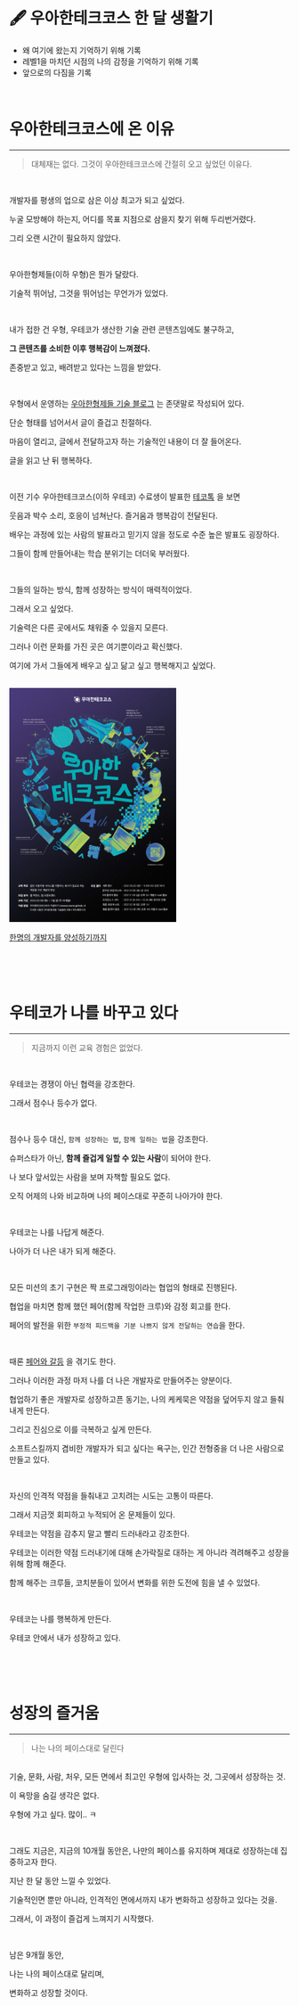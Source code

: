 # 🖋 우아한테크코스 한 달 생활기

- 왜 여기에 왔는지 기억하기 위해 기록
- 레벨1을 마치던 시점의 나의 감정을 기억하기 위해 기록
- 앞으로의 다짐을 기록

<br>

# 우아한테크코스에 온 이유

---

> 대체재는 없다. 그것이 우아한테크코스에 간절히 오고 싶었던 이유다.

<br>


개발자를 평생의 업으로 삼은 이상 최고가 되고 싶었다.

누굴 모방해야 하는지, 어디를 목표 지점으로 삼을지 찾기 위해 두리번거렸다.

그리 오랜 시간이 필요하지 않았다.

<br>

우아한형제들(이하 우형)은 뭔가 달랐다.

기술적 뛰어남, 그것을 뛰어넘는 무언가가 있었다.

<br>

내가 접한 건 우형, 우테코가 생산한 기술 관련 콘텐츠임에도 불구하고,

**그 콘텐츠를 소비한 이후 행복감이 느껴졌다.**

존중받고 있고, 배려받고 있다는 느낌을 받았다.

<br>

우형에서 운영하는 [우아한형제들 기술 블로그](https://techblog.woowahan.com/) 는 존댓말로 작성되어 있다.

단순 형태를 넘어서서 글이 즐겁고 친절하다.

마음이 열리고, 글에서 전달하고자 하는 기술적인 내용이 더 잘 들어온다.

글을 읽고 난 뒤 행복하다.

<br>

이전 기수 우아한테크코스(이하 우테코) 수료생이 발표한 [테코톡](https://www.youtube.com/watch?v=XfYJCpAb2aE) 을 보면

웃음과 박수 소리, 호응이 넘쳐난다. 즐거움과 행복감이 전달된다.

배우는 과정에 있는 사람의 발표라고 믿기지 않을 정도로 수준 높은 발표도 굉장하다.

그들이 함께 만들어내는 학습 분위기는 더더욱 부러웠다.

<br>

그들의 일하는 방식, 함께 성장하는 방식이 매력적이었다.

그래서 오고 싶었다.

기술력은 다른 곳에서도 채워줄 수 있을지 모른다.

그러나 이런 문화를 가진 곳은 여기뿐이라고 확신했다.

여기에 가서 그들에게 배우고 싶고 닮고 싶고 행복해지고 싶었다.

<br>

<img src="./woowacourse-4th-announce.jpeg" alt="우아한테크코스 4기 모집 공고" width="300px">

[한명의 개발자를 양성하기까지](https://techblog.woowahan.com/5977/)

<br><br><br>

# 우테코가 나를 바꾸고 있다

---

> 지금까지 이런 교육 경험은 없었다.

<br>

우테코는 경쟁이 아닌 협력을 강조한다.

그래서 점수나 등수가 없다.

<br>

점수나 등수 대신, `함께 성장하는 법`, `함께 일하는 법`을 강조한다.

슈퍼스타가 아닌, **함께 즐겁게 일할 수 있는 사람**이 되어야 한다.

나 보다 앞서있는 사람을 보며 자책할 필요도 없다.

오직 어제의 나와 비교하며 나의 페이스대로 꾸준히 나아가야 한다.

<br>

우테코는 나를 나답게 해준다.

나아가 더 나은 내가 되게 해준다.

<br>

모든 미션의 초기 구현은 짝 프로그래밍이라는 협업의 형태로 진행된다.

협업을 마치면 함께 했던 페어(함께 작업한 크루)와 감정 회고를 한다.

페어의 발전을 위한 `부정적 피드백을 기분 나쁘지 않게 전달하는 연습`을 한다.

<br>

때론 [페어와 갈등](https://prolog.techcourse.co.kr/studylogs/2097) 을 겪기도 한다.

그러나 이러한 과정 마저 나를 더 나은 개발자로 만들어주는 양분이다.

협업하기 좋은 개발자로 성장하고픈 동기는, 나의 케케묵은 약점을 덮어두지 않고 들춰내게 만든다.

그리고 진심으로 이를 극복하고 싶게 만든다.

소프트스킬까지 겸비한 개발자가 되고 싶다는 욕구는, 인간 전형중을 더 나은 사람으로 만들고 있다.

<br>

자신의 인격적 약점을 들춰내고 고치려는 시도는 고통이 따른다.

그래서 지금껏 회피하고 누적되어 온 문제들이 있다.

우테코는 약점을 감추지 말고 빨리 드러내라고 강조한다.

우테코는 이러한 약점 드러내기에 대해 손가락질로 대하는 게 아니라 격려해주고 성장을 위해 함께 해준다.

함께 해주는 크루들, 코치분들이 있어서 변화를 위한 도전에 힘을 낼 수 있었다.


<br>

우테코는 나를 행복하게 만든다.

우테코 안에서 내가 성장하고 있다.

<br><br><br>

# 성장의 즐거움

---

> 나는 나의 페이스대로 달린다

<br>
기술, 문화, 사람, 처우, 모든 면에서 최고인 우형에 입사하는 것, 그곳에서 성장하는 것. 

이 욕망을 숨길 생각은 없다.

우형에 가고 싶다. 많이.. ㅋ

<br>

그래도 지금은, 지금의 10개월 동안은, 나만의 페이스를 유지하며 제대로 성장하는데 집중하고자 한다.

지난 한 달 동안 느낄 수 있었다.

기술적인면 뿐만 아니라, 인격적인 면에서까지 내가 변화하고 성장하고 있다는 것을.

그래서, 이 과정이 즐겁게 느껴지기 시작했다.

<br>

남은 9개월 동안,

나는 나의 페이스대로 달리며,

변화하고 성장할 것이다.

<br>
